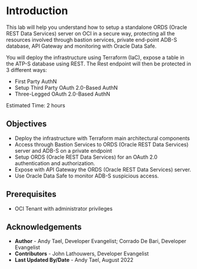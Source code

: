 # Introduction

This lab will help you understand how to setup a standalone ORDS (Oracle REST Data Services) server on OCI in a secure way, protecting all the resources involved through bastion services, private end-point ADB-S database, API Gateway and monitoring with Oracle Data Safe.

You will deploy the infrastructure using Terraform (IaC), expose a table in the ATP-S database using REST. The Rest endpoint  will then be protected in 3 different ways:

* First Party AuthN
* Setup Third Party OAuth 2.0-Based AuthN
* Three-Legged OAuth 2.0-Based AuthN

Estimated Time: 2 hours

## Objectives

* Deploy the infrastructure with Terraform main architectural components
* Access through Bastion Services to ORDS (Oracle REST Data Services) server and ADB-S on a private endpoint
* Setup ORDS (Oracle REST Data Services) for an OAuth 2.0 authentication and authorization.
* Expose with API Gateway the ORDS (Oracle REST Data Services) server.
* Use Oracle Data Safe to monitor ADB-S suspicious access.

## Prerequisites

* OCI Tenant with administrator privileges

## Acknowledgements

* **Author** - Andy Tael, Developer Evangelist;
               Corrado De Bari, Developer Evangelist
* **Contributors** - John Lathouwers, Developer Evangelist
* **Last Updated By/Date** - Andy Tael, August 2022
